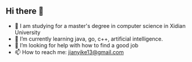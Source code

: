 ## Hi there 👋
- 🔭 I am studying for a master's degree in computer science in Xidian University
- 🌱 I’m currently learning java, go, c++, artificial intelligence.
- 🤔 I’m looking for help with how to find a good job
- 📫 How to reach me: jianyike13@gmail.com

<!--
**jianyike/jianyike** is a ✨ _special_ ✨ repository because its `README.md` (this file) appears on your GitHub profile.

Here are some ideas to get you started:

- 🔭 I’m currently working on ...
- 🌱 I’m currently learning ...
- 👯 I’m looking to collaborate on ...
- 🤔 I’m looking for help with ...
- 💬 Ask me about ...
- 📫 How to reach me: ...
- 😄 Pronouns: ...
- ⚡ Fun fact: ...
-->
